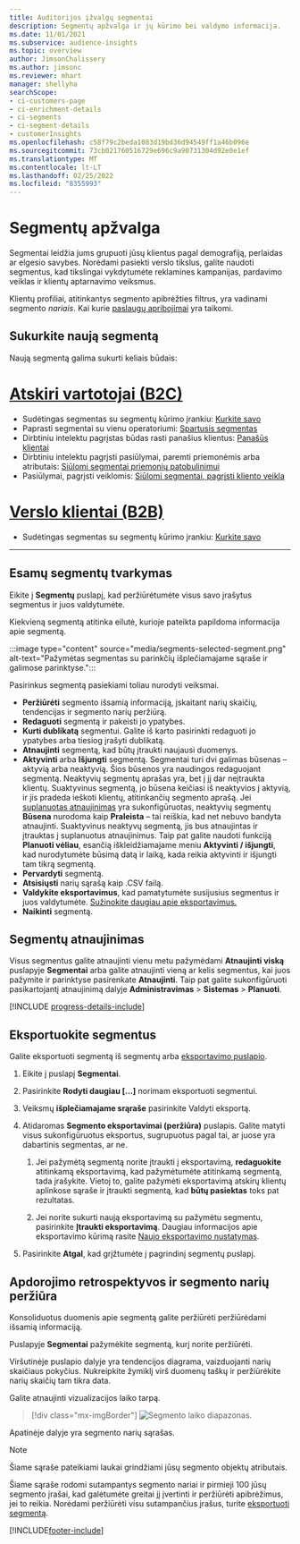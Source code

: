 ```yaml
---
title: Auditorijos įžvalgų segmentai
description: Segmentų apžvalga ir jų kūrimo bei valdymo informacija.
ms.date: 11/01/2021
ms.subservice: audience-insights
ms.topic: overview
author: JimsonChalissery
ms.author: jimsonc
ms.reviewer: mhart
manager: shellyha
searchScope:
- ci-customers-page
- ci-enrichment-details
- ci-segments
- ci-segment-details
- customerInsights
ms.openlocfilehash: c58f79c2beda1083d19bd36d94549ff1a46b096e
ms.sourcegitcommit: 73cb021760516729e696c9a90731304d92e0e1ef
ms.translationtype: MT
ms.contentlocale: lt-LT
ms.lasthandoff: 02/25/2022
ms.locfileid: "8355993"
---
```

# <a name="segments-overview"></a>Segmentų apžvalga

Segmentai leidžia jums grupuoti jūsų klientus pagal demografiją, perlaidas ar elgesio savybes. Norėdami pasiekti verslo tikslus, galite naudoti segmentus, kad tikslingai vykdytumėte reklamines kampanijas, pardavimo veiklas ir klientų aptarnavimo veiksmus.

Klientų profiliai, atitinkantys segmento apibrėžties filtrus, yra vadinami segmento *nariais*. Kai kurie [paslaugų apribojimai](/dynamics365/customer-insights/service-limits) yra taikomi.

## <a name="create-a-new-segment"></a>Sukurkite naują segmentą

Naują segmentą galima sukurti keliais būdais: 

# <a name="individual-consumers-b-to-c"></a>[Atskiri vartotojai (B2C)](#tab/b2c)

- Sudėtingas segmentas su segmentų kūrimo įrankiu: [Kurkite savo](segment-builder.md#create-a-new-segment) 
- Paprasti segmentai su vienu operatoriumi: [Spartusis segmentas](segment-builder.md#quick-segments) 
- Dirbtiniu intelektu pagrįstas būdas rasti panašius klientus: [Panašūs klientai](find-similar-customer-segments.md) 
- Dirbtiniu intelektu pagrįsti pasiūlymai, paremti priemonėmis arba atributais: [Siūlomi segmentai priemonių patobulinimui](suggested-segments.md) 
- Pasiūlymai, pagrįsti veiklomis: [Siūlomi segmentai, pagrįsti kliento veikla](suggested-segments-activity.md) 

# <a name="business-accounts-b-to-b"></a>[Verslo klientai (B2B)](#tab/b2b)

- Sudėtingas segmentas su segmentų kūrimo įrankiu: [Kurkite savo](segment-builder.md#create-a-new-segment)

---

## <a name="manage-existing-segments"></a>Esamų segmentų tvarkymas

Eikite į **Segmentų** puslapį, kad peržiūrėtumėte visus savo įrašytus segmentus ir juos valdytumėte.

Kiekvieną segmentą atitinka eilutė, kurioje pateikta papildoma informacija apie segmentą.

:::image type="content" source="media/segments-selected-segment.png" alt-text="Pažymėtas segmentas su parinkčių išplečiamajame sąraše ir galimose parinktyse.":::

Pasirinkus segmentą pasiekiami toliau nurodyti veiksmai.

- **Peržiūrėti** segmento išsamią informaciją, įskaitant narių skaičių, tendencijas ir segmento narių peržiūrą.
- **Redaguoti** segmentą ir pakeisti jo ypatybes.
- **Kurti dublikatą** segmentui. Galite iš karto pasirinkti redaguoti jo ypatybes arba tiesiog įrašyti dublikatą.
- **Atnaujinti** segmentą, kad būtų įtraukti naujausi duomenys.
- **Aktyvinti** arba **Išjungti** segmentą. Segmentai turi dvi galimas būsenas – aktyvią arba neaktyvią. Šios būsenos yra naudingos redaguojant segmentą. Neaktyvių segmentų aprašas yra, bet į jį dar neįtraukta klientų. Suaktyvinus segmentą, jo būsena keičiasi iš neaktyvios į aktyvią, ir jis pradeda ieškoti klientų, atitinkančių segmento aprašą. Jei [suplanuotas atnaujinimas](system.md#schedule-tab) yra sukonfigūruotas, neaktyvių segmentų **Būsena** nurodoma kaip **Praleista** – tai reiškia, kad net nebuvo bandyta atnaujinti. Suaktyvinus neaktyvų segmentą, jis bus atnaujintas ir įtrauktas į suplanuotus atnaujinimus.
  Taip pat galite naudoti funkciją **Planuoti vėliau**, esančią iškleidžiamajame meniu **Aktyvinti / išjungti**, kad nurodytumėte būsimą datą ir laiką, kada reikia aktyvinti ir išjungti tam tikrą segmentą.
- **Pervardyti** segmentą.
- **Atsisiųsti** narių sąrašą kaip .CSV failą.
- **Valdykite eksportavimus**, kad pamatytumėte susijusius segmentus ir juos valdytumėte. [Sužinokite daugiau apie eksportavimus.](export-destinations.md)
- **Naikinti** segmentą.

## <a name="refresh-segments"></a>Segmentų atnaujinimas

Visus segmentus galite atnaujinti vienu metu pažymėdami **Atnaujinti viską** puslapyje **Segmentai** arba galite atnaujinti vieną ar kelis segmentus, kai juos pažymite ir parinktyse pasirenkate **Atnaujinti**. Taip pat galite sukonfigūruoti pasikartojantį atnaujinimą dalyje **Administravimas** > **Sistemas** > **Planuoti**.

[!INCLUDE [progress-details-include](../includes/progress-details-pane.md)]

## <a name="export-segments"></a>Eksportuokite segmentus

Galite eksportuoti segmentą iš segmentų arba [eksportavimo puslapio](export-destinations.md). 

1. Eikite į puslapį **Segmentai**.

1. Pasirinkite **Rodyti daugiau [...]** norimam eksportuoti segmentui.

1. Veiksmų **išplečiamajame srąraše** pasirinkite Valdyti eksportą.

1. Atidaromas **Segmento eksportavimai (peržiūra)** puslapis. Galite matyti visus sukonfigūruotus eksportus, sugrupuotus pagal tai, ar juose yra dabartinis segmentas, ar ne.

   1. Jei pažymėtą segmentą norite įtraukti į eksportavimą, **redaguokite** atitinkamą eksportavimą, kad pažymėtumėte atitinkamą segmentą, tada įrašykite. Vietoj to, galite pažymėti eksportavimą atskirų klientų aplinkose sąraše ir įtraukti segmentą, kad **būtų pasiektas** toks pat rezultatas.

   1. Jei norite sukurti naują eksportavimą su pažymėtu segmentu, pasirinkite **Įtraukti eksportavimą**. Daugiau informacijos apie eksportavimo kūrimą rasite [Naujo eksportavimo nustatymas](export-destinations.md#set-up-a-new-export).

1. Pasirinkite **Atgal**, kad grįžtumėte į pagrindinį segmentų puslapį.

## <a name="view-processing-history-and-segment-members"></a>Apdorojimo retrospektyvos ir segmento narių peržiūra

Konsoliduotus duomenis apie segmentą galite peržiūrėti peržiūrėdami išsamią informaciją.

Puslapyje **Segmentai** pažymėkite segmentą, kurį norite peržiūrėti.

Viršutinėje puslapio dalyje yra tendencijos diagrama, vaizduojanti narių skaičiaus pokyčius. Nukreipkite žymiklį virš duomenų taškų ir peržiūrėkite narių skaičių tam tikra data.

Galite atnaujinti vizualizacijos laiko tarpą.

> [!div class="mx-imgBorder"]
> ![Segmento laiko diapazonas.](media/segment-time-range.png "Segmento laiko diapazonas")

Apatinėje dalyje yra segmento narių sąrašas.

> [!NOTE]
> Šiame sąraše pateikiami laukai grindžiami jūsų segmento objektų atributais.
>
>Šiame sąraše rodomi sutampantys segmento nariai ir pirmieji 100 jūsų segmento įrašai, kad galėtumėte greitai jį įvertinti ir peržiūrėti apibrėžimus, jei to reikia. Norėdami peržiūrėti visu sutampančius įrašus, turite [eksportuoti segmentą](export-destinations.md).


[!INCLUDE[footer-include](../includes/footer-banner.md)]